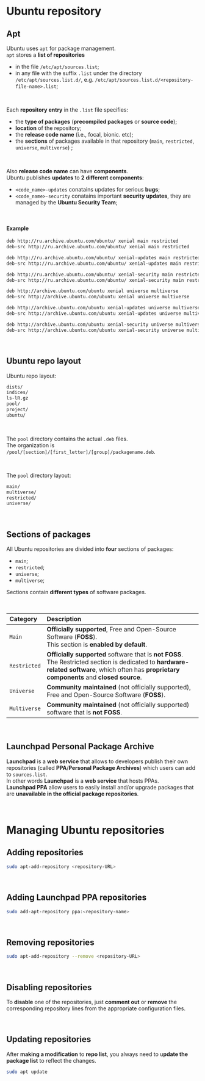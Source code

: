 # Ubuntu repository
## Apt
Ubuntu uses `apt` for package management.<br>
`apt` stores a **list of repositories** 
- in the file `/etc/apt/sources.list`;
- in any file with the suffix `.list` under the directory `/etc/apt/sources.list.d/`, e.g. `/etc/apt/sources.list.d/<repository-file-name>.list`;

<br>

Each **repository entry** in the `.list` file specifies:
- the **type of packages** (**precompiled packages** or **source code**);
- **location** of the repository;
- the **release code name** (i.e., focal, bionic. etc);
- the **sections** of packages available in that repository (`main`, `restricted`, `universe`, `multiverse`) ;

<br>

Also **release code name** can have **components**.<br>
Ubuntu publishes **updates** to **2 different components**:
- `<code_name>-updates` conatains updates for serious **bugs**;
- `<code_name>-security` conatains important **security updates**, they are managed by the **Ubuntu Security Team**;

<br>

#### Example
```bash
deb http://ru.archive.ubuntu.com/ubuntu/ xenial main restricted
deb-src http://ru.archive.ubuntu.com/ubuntu/ xenial main restricted

deb http://ru.archive.ubuntu.com/ubuntu/ xenial-updates main restricted
deb-src http://ru.archive.ubuntu.com/ubuntu/ xenial-updates main restricted

deb http://ru.archive.ubuntu.com/ubuntu/ xenial-security main restricted
deb-src http://ru.archive.ubuntu.com/ubuntu/ xenial-security main restricted

deb http://archive.ubuntu.com/ubuntu xenial universe multiverse
deb-src http://archive.ubuntu.com/ubuntu xenial universe multiverse

deb http://archive.ubuntu.com/ubuntu xenial-updates universe multiverse
deb-src http://archive.ubuntu.com/ubuntu xenial-updates universe multiverse

deb http://archive.ubuntu.com/ubuntu xenial-security universe multiverse
deb-src http://archive.ubuntu.com/ubuntu xenial-security universe multiverse
```

<br>

## Ubuntu repo layout
Ubuntu repo layout:
```bash
dists/
indices/
ls-lR.gz
pool/
project/
ubuntu/
```

<br>

The `pool` directory contains the actual `.deb` files.<br>
The organization is `/pool/[section]/[first_letter]/[group]/packagename.deb`.<br>

<br>

The `pool` directory layout:
```bash
main/
multiverse/
restricted/
universe/
```

<br>

## Sections of packages
All Ubuntu repositories are divided into **four** sections of packages:
- `main`;
- `restricted`;
- `universe`;
- `multiverse`;

Sections contain **different types** of software packages.

<br>

|Category|Description|
|:-------|:----------|
|`Main`|**Officially supported**, Free and Open-Source Software (**FOSS**).<br>This section is **enabled by default**.|
|`Restricted`|**Officially supported** software that is **not FOSS**.<br>The Restricted section is dedicated to **hardware-related software**, which often has **proprietary components** and **closed source**.|
|`Universe`|**Community maintained** (not officially supported), Free and Open-Source Software (**FOSS**).|
|`Multiverse`|**Community maintained** (not officially supported) software that is **not FOSS**.|

<br>

## Launchpad Personal Package Archive
**Launchpad** is a **web service** that allows to developers publish their own repositories (called **PPA**/**Personal Package Archives**) which users can add to `sources.list`.<br> In other words **Launchpad** is a **web service** that hosts PPAs.<br>
**Launchpad PPA** allow users to easily install and/or upgrade packages that are **unavailable in the official package repositories**.<br>

<br>

# Managing Ubuntu repositories
## Adding repositories
```bash
sudo apt-add-repository <repository-URL>
```

<br>

## Adding Launchpad PPA repositories
```bash
sudo add-apt-repository ppa:<repository-name>
```

<br>

## Removing repositories
```bash
sudo apt-add-repository --remove <repository-URL>
```

<br>

## Disabling repositories
To **disable** one of the repositories, just **comment out** or **remove** the corresponding repository lines from the appropriate configuration files.

<br>

## Updating repositories
After **making a modification** to **repo list**, you always need to u**pdate the package list** to reflect the changes.<br>
```bash
sudo apt update
```
